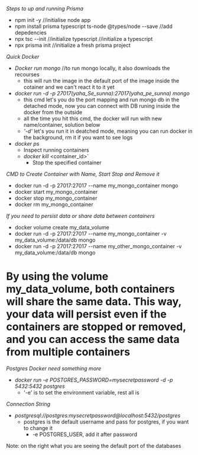 *Steps to up and running Prisma*

- npm init -y //initialise node app
- npm install prisma typescript ts-node @types/node --save //add depedencies
- npx tsc --init //initialize typescript //initialize a typescript
- npx prisma init //initialize a fresh prisma project

*Quick Docker*

- *Docker run mongo* //to run mongo locally, it also downloads the recourses
  - this will run the image in the default port of the image inside the cotainer and we can't react it to it yet
- *docker run -d -p 27017(yaha_Se_sunna):27017(yaha_pe_sunna) mongo*
  - this cmd let's you do the port mapping and run mongo db in the detached mode, now you can connect with DB runing inside the docker from the outside
  - all the time you hit this cmd, the docker will run with new name/container, solution below
  - *'-d'* let's you run it in deatched mode, meaning you can run docker in the background, rm it if you want to see logs
- *docker ps*
  - Inspect running containers
  - *docker kill* <container_id>`
    - Stop the specified container

*CMD to Create Container with Name, Start Stop and Remove it*

- docker run -d -p 27017:27017 --name my_mongo_container mongo
- docker start my_mongo_container
- docker stop my_mongo_container
- docker rm my_mongo_container

*If you need to persist data or share data between containers*

- docker volume create my_data_volume
- docker run -d -p 27017:27017 --name my_mongo_container -v my_data_volume:/data/db mongo
- docker run -d -p 27017:27017 --name my_other_mongo_container -v my_data_volume:/data/db mongo

# By using the volume my_data_volume, both containers will share the same data. This way, your data will persist even if the containers are stopped or removed, and you can access the same data from multiple containers

*Postgres Docker need something more*

- *docker run -e POSTGRES_PASSWORD=mysecretpassword -d -p 5432:5432 postgres*
  - '-e' is to set the environment variable, rest all is  

*Connection String*

- *postgresql://postgres:mysecretpassword@localhost:5432/postgres*
  - postgres is the default username and pass for postgres, if you want to change it
    - -e POSTGRES_USER, add it after password

Note: on the right what you are seeing the default port of the databases
